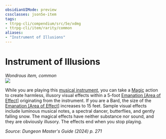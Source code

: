 ```yaml
---
obsidianUIMode: preview
cssclasses: json5e-item
tags:
- ttrpg-cli/compendium/src/5e/xdmg
- ttrpg-cli/item/rarity/common
aliases: 
- "Instrument of Illusions"
---
```

# Instrument of Illusions
*Wondrous item, common*  
![](Mechanics/items/img/instrument-of-illusions.webp#right)


While you are playing this [musical instrument](Mechanics/items/musical-instrument-xphb.md), you can take a [Magic](Mechanics/rules/actions.md#Magic) action to create harmless, illusory visual effects within a 5-foot [Emanation [Area of Effect]](Mechanics/rules/variant-rules/emanation-area-of-effect-xphb.md) originating from the instrument. If you are a Bard, the size of the [Emanation [Area of Effect]](Mechanics/rules/variant-rules/emanation-area-of-effect-xphb.md) increases to 15 feet. Sample visual effects include luminous musical notes, a spectral dancer, butterflies, and gently falling snow. The magical effects have neither substance nor sound, and they are obviously illusory. The effects end when you stop playing.

*Source: Dungeon Master's Guide (2024) p. 271*